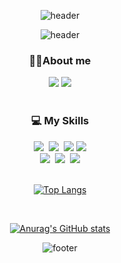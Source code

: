 <div align="center">

![header](https://capsule-render.vercel.app/api?type=waving&color=0:86A8E7,100:91EAE4&height=150&section=header&text=Enjoy%20Taehee's%20GitHub&fontSize=30&fontColor=ffffff&fontAlignY=35)

<div align="center">

![header](https://capsule-render.vercel.app/api?type=transparent&color=auto&height=20&section=header&text=Hello,%20I'm%20Taehee%20Rho&fontSize=20&animation=twinkling&fontColor=86A8E7)

<h3>🤗About me</h3>
<a href="https://masankong.tistory.com/" target="_blank"><img src="https://img.shields.io/badge/tistory-F24E1E?style=flat-square&logo=tistory&logoColor=white"/></a>
<a href="mailto:taeheerho@gmail.com/" target="_blank"><img src="https://img.shields.io/badge/gmail-F24E1E?style=flat-square&logo=gmail&logoColor=white"/></a>

<br/>

<br>
<div align="center">
  <h3>💻 My Skills</h3>
<div>
	<img src="https://img.shields.io/badge/HTML-E34F26?style=flat-square&logo=HTML5&logoColor=white"/>&nbsp
	<img src="https://img.shields.io/badge/CSS-1572B6?style=flat-square&logo=CSS3&logoColor=white"/>&nbsp
	<img src="https://img.shields.io/badge/JavaScript-F7DF1E?style=flat-square&logo=JavaScript&logoColor=black"/>
  <img src="https://img.shields.io/badge/React-61DAFB?style=flat-square&logo=React&logoColor=white"/><br>
  <img src="https://img.shields.io/badge/typescript-3178C6?style=flat-square&logo=typescript&logoColor=white"/>&nbsp
  <img src="https://img.shields.io/badge/figma-F24E1E?style=flat-square&logo=figma&logoColor=white"/>&nbsp
  <img src="https://img.shields.io/badge/github-181717?style=flat-square&logo=github&logoColor=white">
</div>

<br>

[![Top Langs](https://github-readme-stats.vercel.app/api/top-langs/?username=haron-lee&hide=scss&layout=compact)](https://github.com/anuraghazra/github-readme-stats)

<br>

[![Anurag's GitHub stats](https://github-readme-stats.vercel.app/api?username=dananote&bg_color=86A8E7&text_color=ffffff&title_color=ffffff)](https://github.com/anuraghazra/github-readme-stats)


<div align="center">

![footer](https://capsule-render.vercel.app/api?type=waving&color=0:86A8E7,100:91EAE4&height=150&section=footer&text=&fontSize=50)
</div>

<!--
**haron-lee/haron-lee** is a ✨ _special_ ✨ repository because its `README.md` (this file) appears on your GitHub profile.

Here are some ideas to get you started:

- 🔭 I’m currently working on ...
- 🌱 I’m currently learning ...
- 👯 I’m looking to collaborate on ...
- 🤔 I’m looking for help with ...
- 💬 Ask me about ...
- 📫 How to reach me: ...
- 😄 Pronouns: ...
- ⚡ Fun fact: ...
-->
